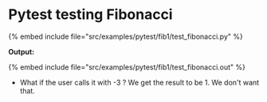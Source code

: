 # Pytest  testing Fibonacci

{% embed include file="src/examples/pytest/fib1/test_fibonacci.py" %}

**Output:**

{% embed include file="src/examples/pytest/fib1/test_fibonacci.out" %}

* What if the user calls it with -3 ?  We get the result to be 1. We don't want that.


